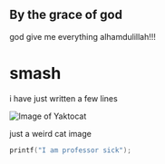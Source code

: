 ## By the grace of god
god give me everything alhamdulillah!!!

# smash

i have just written a few lines 

![Image of Yaktocat](https://octodex.github.com/images/yaktocat.png)

just a weird cat image
``` C
printf("I am professor sick");
```
